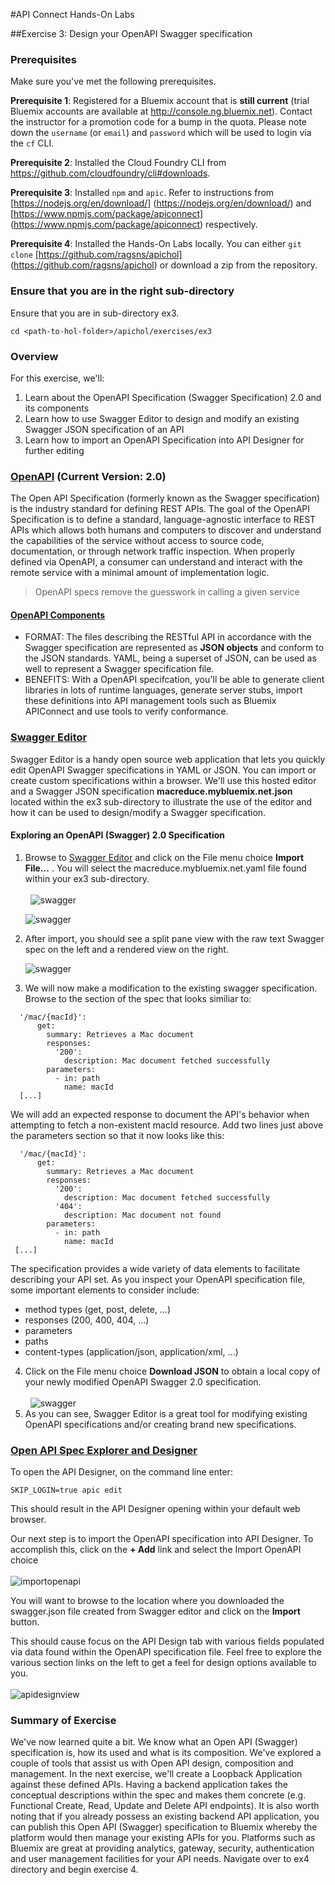 #API Connect Hands-On Labs

##Exercise 3: Design your OpenAPI Swagger specification

### Prerequisites

Make sure you've met the following prerequisites.

**Prerequisite 1**: Registered for a Bluemix account that is **still current** (trial Bluemix accounts are available at <http://console.ng.bluemix.net>). Contact the instructor for a promotion code for a bump in the quota. Please note down the `username` (or `email`) and `password` which will be used to login via the `cf` CLI.

**Prerequisite 2**: Installed the Cloud Foundry CLI from <https://github.com/cloudfoundry/cli#downloads>.

**Prerequisite 3**: Installed `npm` and `apic`. Refer to instructions from [https://nodejs.org/en/download/] (https://nodejs.org/en/download/) and [https://www.npmjs.com/package/apiconnect] (https://www.npmjs.com/package/apiconnect) respectively.

**Prerequisite 4**: Installed the Hands-On Labs locally. You can either `git clone` [https://github.com/ragsns/apichol] (https://github.com/ragsns/apichol) or download a zip from the repository.

### Ensure that you are in the right sub-directory

Ensure that you are in sub-directory ex3.

```
cd <path-to-hol-folder>/apichol/exercises/ex3
```

### Overview

For this exercise, we'll:

1. Learn about the OpenAPI Specification (Swagger Specification) 2.0 and its components
2. Learn how to use Swagger Editor to design and modify an existing Swagger JSON specification of an API
3. Learn how to import an OpenAPI Specification into API Designer for further editing

### [OpenAPI](https://github.com/OAI/OpenAPI-Specification) (Current Version: 2.0)
The Open API Specification (formerly known as the Swagger specification) is the industry standard for defining REST APIs.  The goal of the OpenAPI Specification is to define a standard, language-agnostic interface to REST APIs which allows both humans and computers to discover and understand the capabilities of the service without access to source code, documentation, or through network traffic inspection. When properly defined via OpenAPI, a consumer can understand and interact with the remote service with a minimal amount of implementation logic.

<blockquote>OpenAPI specs remove the guesswork in calling a given service</blockquote>

#### [OpenAPI Components](https://github.com/OAI/OpenAPI-Specification/blob/master/versions/2.0.md)

- FORMAT:  The files describing the RESTful API in accordance with the Swagger specification are represented as **JSON objects** and conform to the JSON standards. YAML, being a superset of JSON, can be used as well to represent a Swagger specification file.
- BENEFITS:  With a OpenAPI specifcation, you'll be able to generate client libraries in lots of runtime languages, generate server stubs, import these definitions into API management tools such as Bluemix APIConnect and use tools to verify conformance. 

### [Swagger Editor](http://editor.swagger.io/#/)
Swagger Editor is a handy open source web application that lets you quickly edit OpenAPI Swagger specifications in YAML or JSON.  You can import or create custom specifications within a browser.  We'll use this hosted editor and a Swagger JSON specification **macreduce.mybluemix.net.json** located within the ex3 sub-directory to illustrate the use of the editor and how it can be used to design/modify a Swagger specification.

#### Exploring an OpenAPI (Swagger) 2.0 Specification

1.  Browse to [Swagger Editor](http://editor.swagger.io/#/) and click on the File menu choice **Import File...** .  You will select the macreduce.mybluemix.net.yaml file found within your ex3 sub-directory.     <br/><br/>     ![swagger](https://raw.githubusercontent.com/ragsns/apichol/master/images/ex3/swaggerspec_import.png)

    ![swagger](https://raw.githubusercontent.com/ragsns/apichol/master/images/ex3/importfile.png) 
2.  After import, you should see a split pane view with the raw text Swagger spec on the left and a rendered view on the right. <br/>
    
    ![swagger](https://raw.githubusercontent.com/ragsns/apichol/master/images/ex3/macreduce.png) 
3.  We will now make a modification to the existing swagger specification.  Browse to the section of the spec that looks similiar to: 
```
  '/mac/{macId}':
      get:
        summary: Retrieves a Mac document
        responses:
          '200':
            description: Mac document fetched successfully
        parameters:
          - in: path
            name: macId
  [...]
```

We will add an expected response to document the API's behavior when attempting to fetch a non-existent macId resource.  Add two lines just above the parameters section so that it now looks like this:

```
  '/mac/{macId}':
      get:
        summary: Retrieves a Mac document
        responses:
          '200':
            description: Mac document fetched successfully
          '404':
            description: Mac document not found
        parameters:
          - in: path
            name: macId
 [...]
```
  The specification provides a wide variety of data elements to facilitate describing your API set.  As you inspect your OpenAPI specification file, some important elements to consider include: 

  -  method types (get, post, delete, ...)
  -  responses (200, 400, 404, ...)
  -  parameters
  -  paths
  -  content-types (application/json, application/xml, ...)

4.  Click on the File menu choice **Download JSON** to obtain a local copy of your newly modified OpenAPI Swagger 2.0 specification.     <br/><br/>     ![swagger](https://raw.githubusercontent.com/ragsns/apichol/master/images/ex3/downloadjson.png) 
5.  As you can see, Swagger Editor is a great tool for modifying existing OpenAPI specifications and/or creating brand new specifications.  

### [Open API Spec Explorer and Designer](https://console.ng.bluemix.net/docs/services/apiconnect/apic_003.html#apic_009)

To open the API Designer, on the command line enter:

```
SKIP_LOGIN=true apic edit
```

This should result in the API Designer opening within your default web browser.

Our next step is to import the OpenAPI specification into API Designer.  To accomplish this, click on the **+ Add** link and select the Import OpenAPI choice
<br/><br/>
![importopenapi](https://raw.githubusercontent.com/ragsns/apichol/master/images/ex3/importopenapi.png)

You will want to browse to the location where you downloaded the swagger.json file created from Swagger editor and click on the **Import** button.

This should cause focus on the API Design tab with various fields populated via data found within the OpenAPI specification file.  Feel free to explore the various section links on the left to get a feel for design options available to you.
<br/><br/>
![apidesignview](https://raw.githubusercontent.com/ragsns/apichol/master/images/ex3/apidesignview.png)

### Summary of Exercise
We've now learned quite a bit.  We know what an Open API (Swagger) specification is, how its used and what is its composition.  We've explored a couple of tools that assist us with Open API design, composition and management.  In the next exercise, we'll create a Loopback Application against these defined APIs.  Having a backend application takes the conceptual descriptions within the spec and makes them concrete (e.g. Functional Create, Read, Update and Delete API endpoints).  It is also worth noting that if you already possess an existing backend API application, you can publish this Open API (Swagger) specification to Bluemix whereby the platform would then manage your existing APIs for you.  Platforms such as Bluemix are great at providing analytics, gateway, security, authentication and user management facilities for your API needs. Navigate over to ex4 directory and begin exercise 4.
